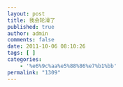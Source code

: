 ```yaml
---
layout: post
title: 我会轮滑了
published: true
author: admin
comments: false
date: 2011-10-06 08:10:26
tags: [ ]
categories:
    - '%e6%9c%aa%e5%88%86%e7%b1%bb'
permalink: "1309"
---
```

